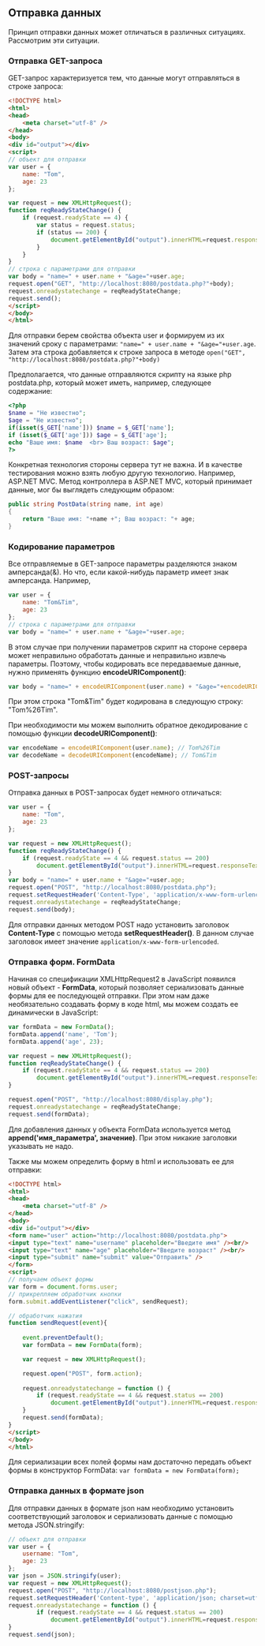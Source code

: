 ## Отправка данных

Принцип отправки данных может отличаться в различных ситуациях. Рассмотрим эти ситуации.

### Отправка GET-запроса

GET-запрос характеризуется тем, что данные могут отправляться в строке запроса:

```html
<!DOCTYPE html>
<html>
<head>
	<meta charset="utf-8" />
</head>
<body>
<div id="output"></div>
<script>
// объект для отправки
var user = {
	name: "Tom",
	age: 23
};

var request = new XMLHttpRequest();
function reqReadyStateChange() {
	if (request.readyState == 4) {
		var status = request.status;
		if (status == 200) {
            document.getElementById("output").innerHTML=request.responseText;
        }
	}
}
// строка с параметрами для отправки
var body = "name=" + user.name + "&age="+user.age;
request.open("GET", "http://localhost:8080/postdata.php?"+body);
request.onreadystatechange = reqReadyStateChange;
request.send();
</script>
</body>
</html>
```

Для отправки берем свойства объекта user и формируем из их значений сроку с параметрами: `"name=" + user.name + "&age="+user.age`. 
Затем эта строка добавляется к строке запроса в методе `open("GET", "http://localhost:8080/postdata.php?"+body)`

Предполагается, что данные отправляются скрипту на языке php postdata.php, который может иметь, например, следующее содержание:

```php
<?php
$name = "Не известно";
$age = "Не известно";
if(isset($_GET['name'])) $name = $_GET['name'];
if (isset($_GET['age'])) $age = $_GET['age'];
echo "Ваше имя: $name  <br> Ваш возраст: $age";
?>
```

Конкретная технология стороны сервера тут не важна. И в качестве тестирования можно взять любую другую технологию. Например, ASP.NET MVC. Метод контроллера в 
ASP.NET MVC, который принимает данные, мог бы выглядеть следующим образом:

```cs
public string PostData(string name, int age)
{
    return "Ваше имя: "+name +"; Ваш возраст: "+ age;
}
```

### Кодирование параметров

Все отправляемые в GET-запросе параметры разделяются знаком амперсанда(&). Но что, если какой-нибудь параметр имеет знак амперсанда. Например,

```js
var user = {
	name: "Tom&Tim",
	age: 23
};
// строка с параметрами для отправки
var body = "name=" + user.name + "&age="+user.age;
```

В этом случае при получении параметров скрипт на стороне сервера может неправильно обработать данные и неправильно извлечь параметры. 
Поэтому, чтобы кодировать все передаваемые данные, нужно применять функцию **encodeURIComponent()**:

```js
var body = "name=" + encodeURIComponent(user.name) + "&age="+encodeURIComponent(user.age);
```

При этом строка "Tom&Tim" будет кодирована в следующую строку: "Tom%26Tim".

При необходимости мы можем выполнить обратное декодирование с помощью функции **decodeURIComponent()**:

```js
var encodeName = encodeURIComponent(user.name); // Tom%26Tim
var decodeName = decodeURIComponent(encodeName); // Tom&Tim
```

### POST-запросы

Отправка данных в POST-запросах будет немного отличаться:

```js
var user = {
	name: "Tom",
	age: 23
};

var request = new XMLHttpRequest();
function reqReadyStateChange() {
	if (request.readyState == 4 && request.status == 200)
        document.getElementById("output").innerHTML=request.responseText;
}
var body = "name=" + user.name + "&age="+user.age;
request.open("POST", "http://localhost:8080/postdata.php");
request.setRequestHeader('Content-Type', 'application/x-www-form-urlencoded');
request.onreadystatechange = reqReadyStateChange;
request.send(body);
```

Для отправки данных методом POST надо установить заголовок **Content-Type** с помощью метода **setRequestHeader()**. 
В данном случае заголовок имеет значение `application/x-www-form-urlencoded`.

### Отправка форм. FormData

Начиная со спецификации XMLHttpRequest2 в JavaScript появился новый объект - **FormData**, который позволяет сериализовать данные формы 
для ее последующей отправки. При этом нам даже необязательно создавать форму в коде html, мы можем создать ее динамически в JavaScript:

```js
var formData = new FormData();
formData.append('name', 'Tom');
formData.append('age', 23);

var request = new XMLHttpRequest();
function reqReadyStateChange() {
	if (request.readyState == 4 && request.status == 200)
        document.getElementById("output").innerHTML=request.responseText;
}

request.open("POST", "http://localhost:8080/display.php");
request.onreadystatechange = reqReadyStateChange;
request.send(formData);
```

Для добавления данных у объекта FormData используется метод **append('имя_параметра', значение)**. При этом никакие заголовки 
указывать не надо.

Также мы можем определить форму в html и использовать ее для отправки:

```html
<!DOCTYPE html>
<html>
<head>
	<meta charset="utf-8" />
</head>
<body>
<div id="output"></div>
<form name="user" action="http://localhost:8080/postdata.php">
<input type="text" name="username" placeholder="Введите имя" /><br/>
<input type="text" name="age" placeholder="Введите возраст" /><br/>
<input type="submit" name="submit" value="Отправить" />
</form>
<script>
// получаем объект формы
var form = document.forms.user;
// прикрепляем обработчик кнопки
form.submit.addEventListener("click", sendRequest);

// обработчик нажатия
function sendRequest(event){
	
	event.preventDefault();
	var formData = new FormData(form);

	var request = new XMLHttpRequest();

	request.open("POST", form.action);
	
	request.onreadystatechange = function () {
		if (request.readyState == 4 && request.status == 200)
			document.getElementById("output").innerHTML=request.responseText;
	}
	request.send(formData);
}
</script>
</body>
</html>
```

Для сериализации всех полей формы нам достаточно передать объект формы в конструктор FormData: `var formData = new FormData(form);`

### Отправка данных в формате json

Для отправки данных в формате json нам необходимо установить соответствующий заголовок и сериализовать данные с помощью метода JSON.stringify:

```js
// объект для отправки
var user = {
	username: "Tom",
	age: 23
};
var json = JSON.stringify(user);
var request = new XMLHttpRequest();
request.open("POST", "http://localhost:8080/postjson.php");
request.setRequestHeader('Content-type', 'application/json; charset=utf-8');
request.onreadystatechange = function () {
		if (request.readyState == 4 && request.status == 200)
			document.getElementById("output").innerHTML=request.responseText;
}
request.send(json);
```

